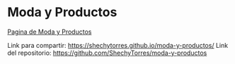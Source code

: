 # Moda y Productos
[Pagina de Moda y Productos](https://shechytorres.github.io/moda-y-productos/)

Link para compartir: https://shechytorres.github.io/moda-y-productos/ 
Link del repositorio: https://github.com/ShechyTorres/moda-y-productos
